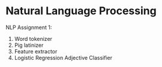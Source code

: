 # Natural Language Processing
NLP Assignment 1:
  1. Word tokenizer
  2. Pig latinizer
  3. Feature extractor
  4. Logistic Regression Adjective Classifier
